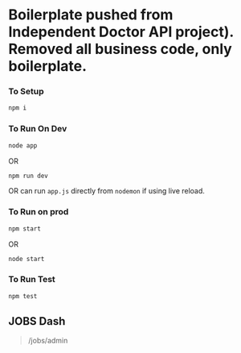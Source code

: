 # Boilerplate pushed from Independent Doctor API project). Removed all business code, only boilerplate.

### To Setup

```bash
npm i
```

### To Run On Dev
```bash
node app
```

OR

```bash
npm run dev
```

OR can run `app.js` directly from `nodemon` if using live reload.


### To Run on prod
```bash
npm start
```

OR

```bash
node start
```

### To Run Test

```bash
npm test
```


## JOBS Dash

> /jobs/admin


